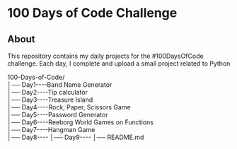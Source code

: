 # 100 Days of Code Challenge

## About
This repository contains my daily projects for the #100DaysOfCode challenge. 
Each day, I complete and upload a small project related to Python

100-Days-of-Code/                                                                                                                                             
│── Day1----Band Name Generator                                                                                                                                       
│── Day2----Tip calculator                                                                                                                                            
│── Day3----Treasure Island                                                                                                                                                           
│── Day4----Rock, Paper, Scissors Game                                                                                                                                                                            
│── Day5----Password Generator                                                                                                                                                                                      
│── Day6----Reeborg World Games on Functions                                                                                                                                                                           
│── Day7----Hangman Game                                                                                                                                                                                             
│── Day8----
│── Day9----
│── README.md
